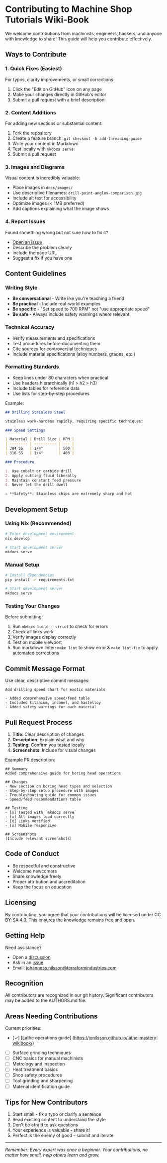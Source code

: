 # Contributing to Machine Shop Tutorials Wiki-Book

We welcome contributions from machinists, engineers, hackers, and anyone with
knowledge to share! This guide will help you contribute effectively.

## Ways to Contribute

### 1. Quick Fixes (Easiest)

For typos, clarity improvements, or small corrections:

1. Click the "Edit on GitHub" icon on any page
2. Make your changes directly in GitHub's editor
3. Submit a pull request with a brief description

### 2. Content Additions

For adding new sections or substantial content:

1. Fork the repository
2. Create a feature branch: `git checkout -b add-threading-guide`
3. Write your content in Markdown
4. Test locally with `mkdocs serve`
5. Submit a pull request

### 3. Images and Diagrams

Visual content is incredibly valuable:

- Place images in `docs/images/`
- Use descriptive filenames: `drill-point-angles-comparison.jpg`
- Include alt text for accessibility
- Optimize images (< 1MB preferred)
- Add captions explaining what the image shows

### 4. Report Issues

Found something wrong but not sure how to fix it?

- [Open an issue](https://github.com/JoNilsson/machine-shop-tutorials/issues)
- Describe the problem clearly
- Include the page URL
- Suggest a fix if you have one

## Content Guidelines

### Writing Style

- **Be conversational** - Write like you're teaching a friend
- **Be practical** - Include real-world examples
- **Be specific** - "Set speed to 700 RPM" not "use appropriate speed"
- **Be safe** - Always include safety warnings where relevant

### Technical Accuracy

- Verify measurements and specifications
- Test procedures before documenting them
- Cite sources for controversial techniques
- Include material specifications (alloy numbers, grades, etc.)

### Formatting Standards

- Keep lines under 80 characters when practical
- Use headers hierarchically (h1 > h2 > h3)
- Include tables for reference data
- Use lists for step-by-step procedures

Example:

```markdown
## Drilling Stainless Steel

Stainless work-hardens rapidly, requiring specific techniques:

### Speed Settings

| Material | Drill Size | RPM |
| -------- | ---------- | --- |
| 304 SS   | 1/4"       | 500 |
| 316 SS   | 1/4"       | 400 |

### Procedure

1. Use cobalt or carbide drill
2. Apply cutting fluid liberally
3. Maintain constant feed pressure
4. Never let the drill dwell

⚠️ **Safety**: Stainless chips are extremely sharp and hot
```

## Development Setup

### Using Nix (Recommended)

```bash
# Enter development environment
nix develop

# Start development server
mkdocs serve
```

### Manual Setup

```bash
# Install dependencies
pip install -r requirements.txt

# Start development server
mkdocs serve
```

### Testing Your Changes

Before submitting:

1. Run `mkdocs build --strict` to check for errors
2. Check all links work
3. Verify images display correctly
4. Test on mobile viewport
5. Run markdown linter: `make lint` to show error & `make lint-fix` to
   apply automated corrections

## Commit Message Format

Use clear, descriptive commit messages:

```
Add drilling speed chart for exotic materials

- Added comprehensive speed/feed table
- Included titanium, inconel, and hastelloy
- Added safety warnings for each material
```

## Pull Request Process

1. **Title**: Clear description of changes
2. **Description**: Explain what and why
3. **Testing**: Confirm you tested locally
4. **Screenshots**: Include for visual changes

Example PR description:

```
## Summary
Added comprehensive guide for boring head operations

## Changes
- New section on boring head types and selection
- Step-by-step setup procedure with images
- Troubleshooting guide for common issues
- Speed/feed recommendations table

## Testing
- [x] Tested with `mkdocs serve`
- [x] All images load correctly
- [x] Links verified
- [x] Mobile responsive

## Screenshots
[Include relevant screenshots]
```

## Code of Conduct

- Be respectful and constructive
- Welcome newcomers
- Share knowledge freely
- Proper attribution and accreditation
- Keep the focus on education

## Licensing

By contributing, you agree that your contributions will be licensed
under CC BY-SA 4.0. This ensures the knowledge remains free and open.

## Getting Help

Need assistance?

- Open a [discussion](https://github.com/JoNilsson/machine-shop-tutorials/discussions)
- Ask in an [issue](https://github.com/JoNilsson/machine-shop-tutorials/issues)
- Email: <johanness.nilsson@terraformindustries.com>

## Recognition

All contributors are recognized in our git history. Significant contributors
may be added to the AUTHORS.md file.

## Areas Needing Contributions

Current priorities:

- [✓] [~~Lathe operations guide~~]
  (https://jonilsson.github.io/lathe-mastery-wikibook/)
- [ ] Surface grinding techniques
- [ ] CNC basics for manual machinists
- [ ] Metrology and inspection
- [ ] Heat treatment basics
- [ ] Shop safety procedures
- [ ] Tool grinding and sharpening
- [ ] Material identification guide

## Tips for New Contributors

1. Start small - fix a typo or clarify a sentence
2. Read existing content to understand the style
3. Don't be afraid to ask questions
4. Your experience is valuable - share it!
5. Perfect is the enemy of good - submit and iterate

---

_Remember: Every expert was once a beginner. Your contributions, no
matter how small, help others learn and grow._
